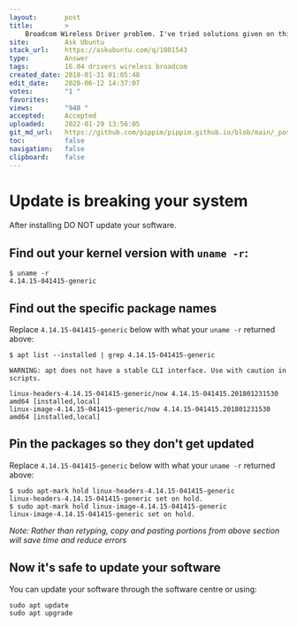 ```yaml
---
layout:       post
title:        >
    Broadcom Wireless Driver problem. I've tried solutions given on this forum but I can't get it work
site:         Ask Ubuntu
stack_url:    https://askubuntu.com/q/1001543
type:         Answer
tags:         16.04 drivers wireless broadcom
created_date: 2018-01-31 01:05:48
edit_date:    2020-06-12 14:37:07
votes:        "1 "
favorites:    
views:        "948 "
accepted:     Accepted
uploaded:     2022-01-29 13:56:05
git_md_url:   https://github.com/pippim/pippim.github.io/blob/main/_posts/2018/2018-01-31-Broadcom-Wireless-Driver-problem.-I^ve-tried-solutions-given-on-this-forum-but-I-can^t-get-it-work.md
toc:          false
navigation:   false
clipboard:    false
---
```


# Update is breaking your system

After installing DO NOT update your software.

## Find out your kernel version with `uname -r`:

``` 
$ uname -r
4.14.15-041415-generic
```

## Find out the specific package names

Replace `4.14.15-041415-generic` below with what your `uname -r` returned above:

``` 
$ apt list --installed | grep 4.14.15-041415-generic

WARNING: apt does not have a stable CLI interface. Use with caution in scripts.

linux-headers-4.14.15-041415-generic/now 4.14.15-041415.201801231530 amd64 [installed,local]
linux-image-4.14.15-041415-generic/now 4.14.15-041415.201801231530 amd64 [installed,local]
```

## Pin the packages so they don't get updated

Replace `4.14.15-041415-generic` below with what your `uname -r` returned above:

``` 
$ sudo apt-mark hold linux-headers-4.14.15-041415-generic
linux-headers-4.14.15-041415-generic set on hold.
$ sudo apt-mark hold linux-image-4.14.15-041415-generic
linux-image-4.14.15-041415-generic set on hold.
```

*Note: Rather than retyping, copy and pasting portions from above section will save time and reduce errors*

## Now it's safe to update your software

You can update your software through the software centre or using:

``` 
sudo apt update
sudo apt upgrade
```
